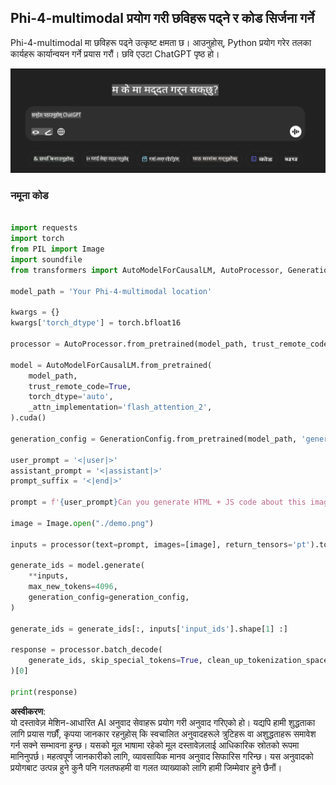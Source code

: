 ## **Phi-4-multimodal प्रयोग गरी छविहरू पढ्ने र कोड सिर्जना गर्ने**

Phi-4-multimodal मा छविहरू पढ्ने उत्कृष्ट क्षमता छ। आउनुहोस्, Python प्रयोग गरेर तलका कार्यहरू कार्यान्वयन गर्ने प्रयास गरौं। छवि एउटा ChatGPT पृष्ठ हो। 

![demo](../../../../../../../translated_images/demo.415266e14de58ca0799f56584dec6684be4bf8d78ab882a38c7a635830f445f4.ne.png)

### **नमूना कोड**

```python

import requests
import torch
from PIL import Image
import soundfile
from transformers import AutoModelForCausalLM, AutoProcessor, GenerationConfig,pipeline,AutoTokenizer

model_path = 'Your Phi-4-multimodal location'

kwargs = {}
kwargs['torch_dtype'] = torch.bfloat16

processor = AutoProcessor.from_pretrained(model_path, trust_remote_code=True)

model = AutoModelForCausalLM.from_pretrained(
    model_path,
    trust_remote_code=True,
    torch_dtype='auto',
    _attn_implementation='flash_attention_2',
).cuda()

generation_config = GenerationConfig.from_pretrained(model_path, 'generation_config.json')

user_prompt = '<|user|>'
assistant_prompt = '<|assistant|>'
prompt_suffix = '<|end|>'

prompt = f'{user_prompt}Can you generate HTML + JS code about this image <|image_1|> ? Please step by step {prompt_suffix}{assistant_prompt}'

image = Image.open("./demo.png")

inputs = processor(text=prompt, images=[image], return_tensors='pt').to('cuda:0')

generate_ids = model.generate(
    **inputs,
    max_new_tokens=4096,
    generation_config=generation_config,
)

generate_ids = generate_ids[:, inputs['input_ids'].shape[1] :]

response = processor.batch_decode(
    generate_ids, skip_special_tokens=True, clean_up_tokenization_spaces=False
)[0]

print(response)

```

**अस्वीकरण**:  
यो दस्तावेज़ मेशिन-आधारित AI अनुवाद सेवाहरू प्रयोग गरी अनुवाद गरिएको हो। यद्यपि हामी शुद्धताका लागि प्रयास गर्छौं, कृपया जानकार रहनुहोस् कि स्वचालित अनुवादहरूले त्रुटिहरू वा अशुद्धताहरू समावेश गर्न सक्ने सम्भावना हुन्छ। यसको मूल भाषामा रहेको मूल दस्तावेज़लाई आधिकारिक स्रोतको रूपमा मानिनुपर्छ। महत्वपूर्ण जानकारीको लागि, व्यावसायिक मानव अनुवाद सिफारिस गरिन्छ। यस अनुवादको प्रयोगबाट उत्पन्न हुने कुनै पनि गलतफहमी वा गलत व्याख्याको लागि हामी जिम्मेवार हुने छैनौं।
